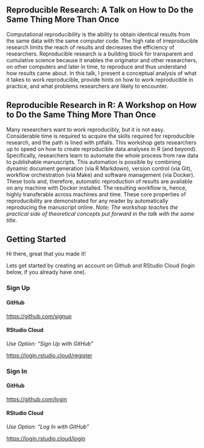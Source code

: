 
<!-- README.md is generated from README.Rmd. Please edit that file -->

## Reproducible Research: A Talk on How to Do the Same Thing More Than Once

Computational reproducibility is the ability to obtain identical results
from the same data with the same computer code. The high rate of
irreproducible research limits the reach of results and decreases the
efficiency of researchers. Reproducible research is a building block for
transparent and cumulative science because it enables the originator and
other researchers, on other computers and later in time, to reproduce
and thus understand how results came about. In this talk, I present a
conceptual analysis of what it takes to work reproducible, provide hints
on how to work reproducible in practice, and what problems researchers
are likely to encounter.

## Reproducible Research in R: A Workshop on How to Do the Same Thing More Than Once

Many researchers want to work reproducibly, but it is not easy.
Considerable time is required to acquire the skills required for
reproducible research, and the path is lined with pitfalls. This
workshop gets researchers up to speed on how to create reproducible data
analyses in R (and beyond). Specifically, researchers learn to automate
the whole process from raw data to publishable manuscripts. This
automation is possible by combining dynamic document generation (via R
Markdown), version control (via Git), workflow orchestration (via Make)
and software management (via Docker). These tools and, therefore,
automatic reproduction of results are available on any machine with
Docker installed. The resulting workflow is, hence, highly transferable
across machines and time. These core properties of reproducibility are
demonstrated for any reader by automatically reproducing the manuscript
online. *Note: The workshop teaches the practical side of theoretical
concepts put forward in the talk with the same title.*

## Getting Started

Hi there, great that you made it!

Lets get started by creating an account on Github and RStudio Cloud
(login below, if you already have one).

### Sign Up

#### GitHub

<https://github.com/signup>

#### RStudio Cloud

*Use Option: “Sign Up with GitHub”*

<https://login.rstudio.cloud/register>

### Sign In

#### GitHub

<https://github.com/login>

#### RStudio Cloud

*Use Option: “Log In with GitHub”*

<https://login.rstudio.cloud/login>
